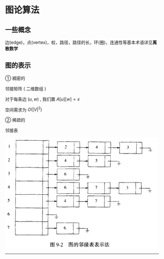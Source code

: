 # 图论算法

## 一些概念
边(edge)，点(vertex)，权，路径，路径的长，环(圈)，连通性等基本术语详见**离散数学**

## 图的表示

① 稠密的

邻接矩阵 ( 二维数组 )

对于每条边 $(u,w)$ , 我们置 $A[u][w]=x$

空间需求为 $O({|V|}^2)$

② 稀疏的

邻接表

![](image/2021-12-15-10-49-34.png)

---